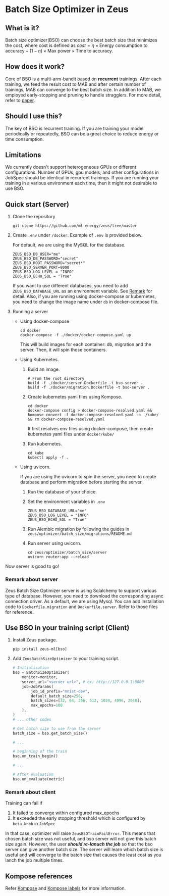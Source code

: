 # Batch Size Optimizer in Zeus

## What is it?

Batch size optimizer(BSO) can choose the best batch size that minimizes the cost, where cost is defined as $cost = \eta \times \text{Energy consumption to accuracy} + (1-\eta) \times \text{Max power}\times \text{Time to accuracy}$.

## How does it work?

Core of BSO is a multi-arm-bandit based on **recurrent** trainings. After each training, we feed the result cost to MAB and after certain number of trainings, MAB can converge to the best batch size. In addition to MAB, we employed early-stopping and pruning to handle stragglers. For more detail, refer to [paper](https://www.usenix.org/conference/nsdi23/presentation/you).

## Should I use this?

The key of BSO is recurrent training. If you are training your model periodically or repeatedly, BSO can be a great choice to reduce energy or time consumption.

## Limitations

We currently doesn't support heterogeneous GPUs or different configurations. Number of GPUs, gpu models, and other configurations in JobSpec should be identical in recurrent trainings. If you are running your training in a various environment each time, then it might not desirable to use BSO.

## Quick start (Server)

1. Clone the repository

    ```Shell
    git clone https://github.com/ml-energy/zeus/tree/master
    ```

2. Create `.env` under `/docker`. Example of `.env` is provided below.

    For default, we are using the MySQL for the database.

    ```Shell
    ZEUS_BSO_DB_USER="me" 
    ZEUS_BSO_DB_PASSWORD="secret"
    ZEUS_BSO_ROOT_PASSWORD="secret*"
    ZEUS_BSO_SERVER_PORT=8000
    ZEUS_BSO_LOG_LEVEL = "INFO"
    ZEUS_BSO_ECHO_SQL = "True"
    ```

    If you want to use different databases, you need to add `ZEUS_BSO_DATABASE_URL` as an environment variable. See [Remark](#remark-about-server) for detail.
    Also, if you are running using docker-compose or kubernetes, you need to change the image name under `db` in docker-compose file.

3. Running a server
    - Using docker-compose

        ```Shell
        cd docker 
        docker-compose -f ./docker/docker-compose.yaml up
        ```

        This will build images for each container: db, migration and the server. Then, it will spin those containers.

    - Using Kubernetes.
        1. Build an image.

            ```Shell
            # From the root directory
            build -f ./docker/server.Dockerfile -t bso-server . 
            build -f ./docker/migration.Dockerfile -t bso-server .
            ```

        2. Create kubernetes yaml files using Kompose.

            ```Shell
            cd docker 
            docker-compose config > docker-compose-resolved.yaml && kompose convert -f docker-compose-resolved.yaml -o ./kube/ && rm docker-compose-resolved.yaml
            ```

            It first resolves env files using docker-compose, then create kubernetes yaml files under `docker/kube/`

        3. Run kubernetes.

            ```Shell
            cd kube
            kubectl apply -f .
            ```

    - Using uvicorn.

        If you are using the uvicorn to spin the server, you need to create database and perform migration before starting the server.

        1. Run the database of your choice.
        2. Set the environment variables in `.env`

            ```Shell
            ZEUS_BSO_DATABASE_URL="me" 
            ZEUS_BSO_LOG_LEVEL = "INFO"
            ZEUS_BSO_ECHO_SQL = "True"
            ```

        3. Run Alembic migration by following the guides in `zeus/optimizer/batch_size/migrations/README.md`

        4. Run server using uvicorn.

            ```Shell
            cd zeus/optimizer/batch_size/server
            uvicorn router:app --reload 
            ```

Now server is good to go!

### Remark about server

Zeus Batch Size Optimizer server is using Sqlalchemy to support various type of database. However, you need to download the corresponding async connection driver.
As a default, we are using Mysql. You can add installation code to `Dockerfile.migration` and `Dockerfile.server`. Refer to those files for reference.

## Use BSO in your training script (Client)

1. Install Zeus package.

    ```Shell
    pip install zeus-ml[bso]
    ```

2. Add `ZeusBatchSizeOptimizer` to your training script.

    ```Python
    # Initialization
    bso = BatchSizeOptimizer(
        monitor=monitor,
        server_url="<server url>", # ex) http://127.0.0.1:8000
        job=JobParams(
            job_id_prefix="mnist-dev",
            default_batch_size=256,
            batch_sizes=[32, 64, 256, 512, 1024, 4096, 2048],
            max_epochs=100
        ),
    )
    # ... other codes 

    # Get batch size to use from the server
    batch_size = bso.get_batch_size()

    # ... 

    # beginning of the train
    bso.on_train_begin()

    # ...

    # After evaluation
    bso.on_evaluate(metric)
    ```

### Remark about client

Training can fail if

1. It failed to converge within configured max_epochs
2. It exceeded the early stopping threshold which is configured by `beta_knob` in `JobSpec`

In that case, optimizer will raise `ZeusBSOTrainFailError`. This means that chosen batch size was not useful, and bso server will not give this batch size again. However, the user ***should re-lanuch the job*** so that the bso server can give another batch size. The server will learn which batch size is useful and will converge to the batch size that causes the least cost as you lanch the job multiple times.

## Kompose references

Refer [Kompose](https://kompose.io/) and [Kompose labels](https://github.com/kubernetes/kompose/blob/main/docs/user-guide.md) for more information.
